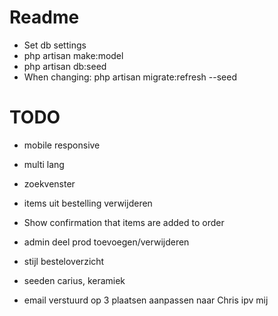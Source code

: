 # Readme
- Set db settings
- php artisan make:model
- php artisan db:seed
- When changing: php artisan migrate:refresh --seed

# TODO
- mobile responsive
- multi lang
- zoekvenster
- items uit bestelling verwijderen

- Show confirmation that items are added to order
- admin deel prod toevoegen/verwijderen
- stijl besteloverzicht

- seeden carius, keramiek

- email verstuurd op 3 plaatsen aanpassen naar Chris ipv mij
